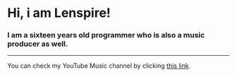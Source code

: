 # Hi, i am **Lenspire!**
### I am a sixteen years old **programmer** who is also a **music producer** as well.
___
You can check my YouTube Music channel by clicking [this link](https://www.youtube.com/@lenspire).
